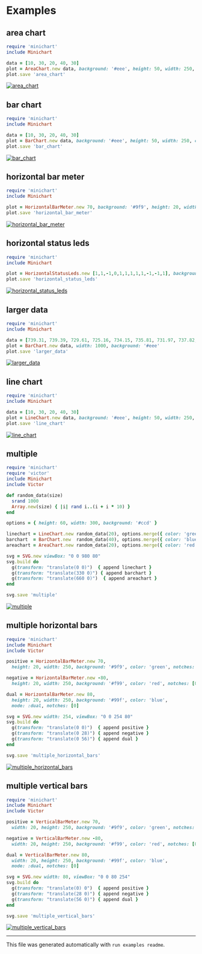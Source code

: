 # Examples

## area chart

```ruby
require 'minichart'
include Minichart

data = [10, 30, 20, 40, 30]
plot = AreaChart.new data, background: '#eee', height: 50, width: 250, color: 'green'
plot.save 'area_chart'
```

[![area_chart](area_chart.svg)](examples/area_chart.rb.svg)


## bar chart

```ruby
require 'minichart'
include Minichart

data = [10, 30, 20, 40, 30]
plot = BarChart.new data, background: '#eee', height: 50, width: 250, color: 'green'
plot.save 'bar_chart'
```

[![bar_chart](bar_chart.svg)](examples/bar_chart.rb.svg)


## horizontal bar meter

```ruby
require 'minichart'
include Minichart

plot = HorizontalBarMeter.new 70, background: '#9f9', height: 20, width: 240, color: 'green'
plot.save 'horizontal_bar_meter'
```

[![horizontal_bar_meter](horizontal_bar_meter.svg)](examples/horizontal_bar_meter.rb.svg)


## horizontal status leds

```ruby
require 'minichart'
include Minichart

plot = HorizontalStatusLeds.new [1,1,-1,0,1,1,1,1,1,-1,-1,1], background: '#ccc'
plot.save 'horizontal_status_leds'
```

[![horizontal_status_leds](horizontal_status_leds.svg)](examples/horizontal_status_leds.rb.svg)


## larger data

```ruby
require 'minichart'
include Minichart

data = [739.31, 739.39, 729.61, 725.16, 734.15, 735.81, 731.97, 737.82, 724.81, 721.58, 734.16, 738.59, 746.92, 759.42, 756.85, 761.37, 748.96, 752.24, 750.82, 746.3, 743.38, 751.71, 754.81, 750.38, 730.17, 732.83, 745.86, 737.18, 741.87, 749.23, 751.8, 754.46, 754.72, 760.66, 758.44, 751, 752.24, 748.34, 748.7, 741.69, 745.95, 748.16, 752.42, 751.97, 753.39, 751.53, 743.56, 748.78, 752.68, 755.25, 750.29, 753.3, 756.05, 757.11, 757.38, 758.09, 759.95, 759.24, 757.11, 759.15, 758.71, 756.76, 760.92, 766.51, 766.86, 765.62, 761.99, 766.59, 779.8, 777.23, 776.87, 783.34, 776.17, 775.01, 779.62, 778.91, 781.3, 786.89, 787.68, 798.41, 802.66, 807.71, 805.23, 806.29, 770.94, 773.6, 783.96, 783.34, 784.67, 783.34, 782.9, 789.1, 796.46, 786.89, 803.28, 814.87, 817.2, 821.69, 824.2, 821.6, 818.73, 821.6, 814.78]
plot = BarChart.new data, width: 1000, background: '#eee'
plot.save 'larger_data'
```

[![larger_data](larger_data.svg)](examples/larger_data.rb.svg)


## line chart

```ruby
require 'minichart'
include Minichart

data = [10, 30, 20, 40, 30]
plot = LineChart.new data, background: '#eee', height: 50, width: 250, color: 'green'
plot.save 'line_chart'
```

[![line_chart](line_chart.svg)](examples/line_chart.rb.svg)


## multiple

```ruby
require 'minichart'
require 'victor'
include Minichart
include Victor

def random_data(size)
  srand 1000
  Array.new(size) { |i| rand i..(i + i * 10) }
end

options = { height: 60, width: 300, background: '#ccd' }

linechart = LineChart.new random_data(20), options.merge({ color: 'green' })
barchart  = BarChart.new  random_data(40), options.merge({ color: 'blue' })
areachart = AreaChart.new random_data(20), options.merge({ color: 'red' })

svg = SVG.new viewBox: "0 0 980 80"
svg.build do
  g(transform: "translate(0 0)")  { append linechart }
  g(transform: "translate(330 0)") { append barchart }
  g(transform: "translate(660 0)")  { append areachart }
end

svg.save 'multiple'
```

[![multiple](multiple.svg)](examples/multiple.rb.svg)


## multiple horizontal bars

```ruby
require 'minichart'
include Minichart
include Victor

positive = HorizontalBarMeter.new 70,
  height: 20, width: 250, background: '#9f9', color: 'green', notches: [0]

negative = HorizontalBarMeter.new -80,
  height: 20, width: 250, background: '#f99', color: 'red', notches: [0]

dual = HorizontalBarMeter.new 80,
  height: 20, width: 250, background: '#99f', color: 'blue',
  mode: :dual, notches: [0]

svg = SVG.new width: 254, viewBox: "0 0 254 80"
svg.build do
  g(transform: "translate(0 0)")  { append positive }
  g(transform: "translate(0 28)") { append negative }
  g(transform: "translate(0 56)") { append dual }
end

svg.save 'multiple_horizontal_bars'
```

[![multiple_horizontal_bars](multiple_horizontal_bars.svg)](examples/multiple_horizontal_bars.rb.svg)


## multiple vertical bars

```ruby
require 'minichart'
include Minichart
include Victor

positive = VerticalBarMeter.new 70,
  width: 20, height: 250, background: '#9f9', color: 'green', notches: [0]

negative = VerticalBarMeter.new -80,
  width: 20, height: 250, background: '#f99', color: 'red', notches: [0]

dual = VerticalBarMeter.new 80,
  width: 20, height: 250, background: '#99f', color: 'blue',
  mode: :dual, notches: [0]

svg = SVG.new width: 80, viewBox: "0 0 80 254"
svg.build do
  g(transform: "translate(0) 0")  { append positive }
  g(transform: "translate(28 0)") { append negative }
  g(transform: "translate(56 0)") { append dual }
end

svg.save 'multiple_vertical_bars'
```

[![multiple_vertical_bars](multiple_vertical_bars.svg)](examples/multiple_vertical_bars.rb.svg)



---

This file was generated automatically with `run examples readme`.
